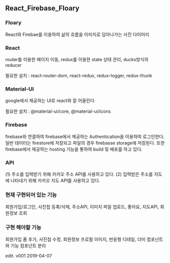 ## React_Firebase_Floary

### Floary

React와 Firebae를 이용하여 삶의 흐름을 이미지로 담아나가는 사진 다이어리


### React

router를 이용한 페이지 이동, redux를 이용한 state 상태 관리, ducks방식의 reducer

필요한 설치 : react-router-dom, react-redux, redux-logger, redux-thunk


### Material-UI

google에서 제공하는 UI로 react와 잘 어울린다

필요한 설치 : @material-ui/core, @material-ui/icons


### Firebase

firebase와 연결하여 firebase에서 제공하는 Authentication을 이용하여 로그인한다.
일반 데이터는 firestore에 저장되고 파일의 경우 firebasse storage에 저장된다.
또한 firebase에서 제공하는 hosting 기능을 통하여 build 및 배포를 하고 있다.


### API

(1) 주소를 입력받기 위해 카카오 주소 API를 사용하고 있다.
(2) 입력받은 주소를 지도에 나타내기 위해 카카오 지도 API를 사용하고 있다.


### 현재 구현되어 있는 기능

회원가입/로그인, 사진첩 등록/삭제, 주소API, 이미지 파일 업로드, 좋아요, 지도API, 회원정보 조회


### 구현 해야할 기능

회원가입 폼 추가, 사진첩 수정, 회원정보 프로필 이미지, 반응형 디테일, 더미 컴포넌트와 기능 컴포넌트 분리



edit. v001 2019-04-07
